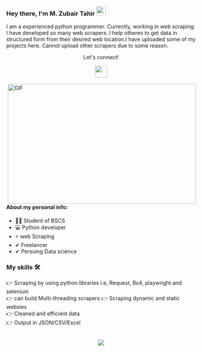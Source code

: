 ### Hey there, I'm  M. Zubair Tahir <img src="https://media.giphy.com/media/hvRJCLFzcasrR4ia7z/giphy.gif" height="25px" width="25px">
<p>I am a experienced python programmer. Currently, working in web scraping. I have developed so many web scrapers. I help otheres to get data in structured form from their desired web location.I have uploaded some of my projects here. Cannot upload other scrapers due to some reason.</p>


<div align="center">
<p align="center">Let's connect!</p>

<a href="https://linkedin.com/in/muhammad-zubair-tahir-5768b9228">
    <img width="32" height="32" src="https://raw.githubusercontent.com/rahuldkjain/github-profile-readme-generator/master/src/images/icons/Social/linked-in-alt.svg" />
</a>
</div>
<br>

<img align="right" alt="GIF" src="https://juweek.ghost.io/content/images/2022/07/data_scraping.gif" width="500" height="320" />

  
#### About my personal info:

- 🙋‍♂️ Student of BSCS
- 💻 Python developer
- ⚡ web Scraping
- ✔ Freelancer
- ✔ Persuing Data science

   
### My skills 🛠
👉 Scraping by using python libraries i.e, Request, Bs4, playwright and selenium<br>
👉 can build Multi-threading scrapers
👉 Scraping dynamic and static websies<br>
👉 Cleaned and efficient data<br>
👉 Output in JSON/CSV/Excel<br>
<br>
<div align="center">
    <img src="https://img.shields.io/badge/Python-FFD43B?style=for-the-badge&logo=python&logoColor=darkgreen" />
</div>
